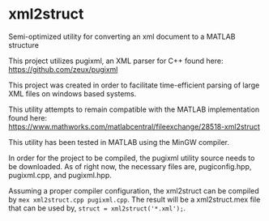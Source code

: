 # xml2struct
Semi-optimized utility for converting an xml document to a MATLAB structure

This project utilizes pugixml, an XML parser for C++ found here: https://github.com/zeux/pugixml

This project was created in order to facilitate time-efficient parsing of large XML files on windows based systems. 

This utility attempts to remain compatible with the MATLAB implementation found here: https://www.mathworks.com/matlabcentral/fileexchange/28518-xml2struct

This utility has been tested in MATLAB using the MinGW compiler.

In order for the project to be compiled, the pugixml utility source needs to be downloaded. As of right now, the necessary files are, pugiconfig.hpp, pugixml.cpp, and pugixml.hpp.

Assuming a proper compiler configuration, the xml2struct can be compiled by `mex xml2struct.cpp pugixml.cpp`. The result will be a xml2struct.mex file that can be used by, `struct = xml2struct('*.xml');`.

